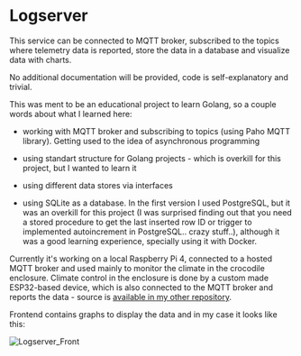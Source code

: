 # Logserver 

This service can be connected to MQTT broker, subscribed to the topics where telemetry data is reported, store the data in a database and visualize data with charts.

No additional documentation will be provided, code is self-explanatory and trivial.

This was ment to be an educational project to learn Golang, so a couple words about what I learned here:

  - working with MQTT broker and subscribing to topics (using Paho MQTT library). Getting used to the idea of asynchronous programming
	
  - using standart structure for Golang projects - which is overkill for this project, but I wanted to learn it
	
  - using different data stores via interfaces
	
  - using SQLite as a database. In the first version I used PostgreSQL, but it was an overkill for this project (I was surprised finding out that you need a stored procedure to get the last inserted row ID or trigger to implemented autoincrement in PostgreSQL.. crazy stuff..), although it was a good learning experience, specially using it with Docker.

Currently it's working on a local Raspberry Pi 4, connected to a hosted MQTT broker and used mainly to monitor the climate in the crocodile enclosure. Climate control in the enclosure is done by a custom made ESP32-based device, which is also connected to the MQTT broker and reports the data - source is [available in my other repository](https://github.com/parMaster/ESP32Base).

Frontend contains graphs to display the data and in my case it looks like this:

![Logserver_Front](https://user-images.githubusercontent.com/1956191/234888928-e4ea6679-256f-49f0-ba45-8df32f15e90e.jpg)
